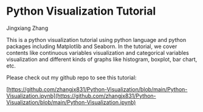 # Python Visualization Tutorial

Jingxiang Zhang

This is a python visualization tutorial using python language and python packages
including Matplotlib and Seaborn. In the tutorial, we cover contents like continuous
variables visualization and categorical variables visualization and different kinds
of graphs like histogram, boxplot, bar chart, etc.

Please check out my github repo to see this tutorial:

[https://github.com/zhangjx831/Python-Visualization/blob/main/Python-Visualization.ipynb](https://github.com/zhangjx831/Python-Visualization/blob/main/Python-Visualization.ipynb)

